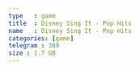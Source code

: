 ```yaml
---
type   : game
title  : Disney Sing It - Pop Hits
name   : Disney Sing It - Pop Hits
categories: [game]
telegram : 369
size : 1.7 GB
---
```




